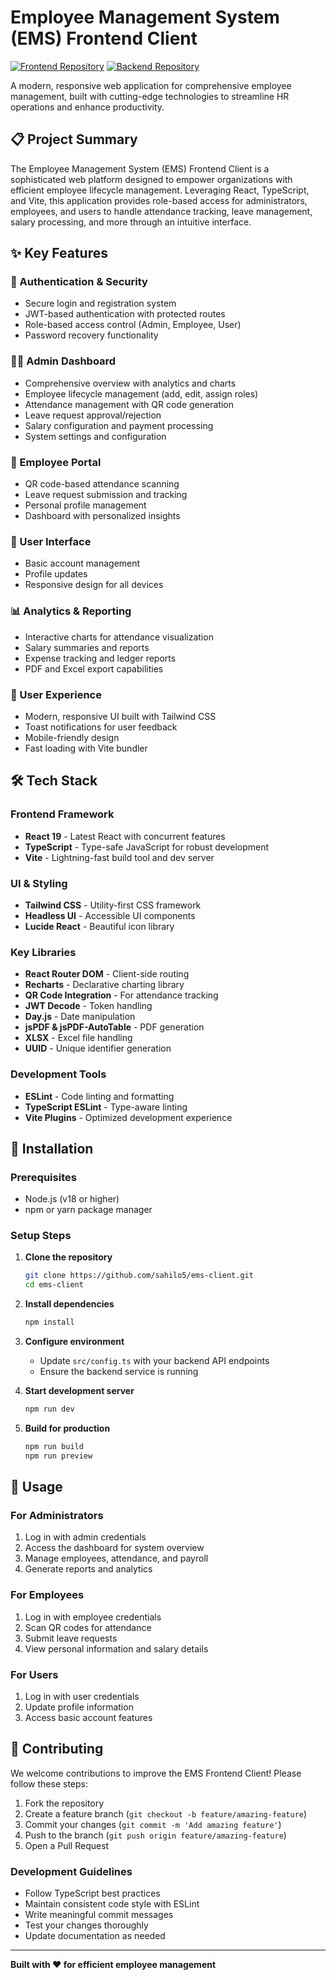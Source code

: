 # Employee Management System (EMS) Frontend Client

[![Frontend Repository](https://img.shields.io/badge/Frontend-https%3A%2F%2Fgithub.com%2Fsahilo5%2Fems--client%2Ftree%2Fmain-blue)](https://github.com/sahilo5/ems-client/tree/main)
[![Backend Repository](https://img.shields.io/badge/Backend-https%3A%2F%2Fgithub.com%2Fsahilo5%2Fems--service-blue)](https://github.com/sahilo5/ems-service)

A modern, responsive web application for comprehensive employee management, built with cutting-edge technologies to streamline HR operations and enhance productivity.

## 📋 Project Summary

The Employee Management System (EMS) Frontend Client is a sophisticated web platform designed to empower organizations with efficient employee lifecycle management. Leveraging React, TypeScript, and Vite, this application provides role-based access for administrators, employees, and users to handle attendance tracking, leave management, salary processing, and more through an intuitive interface.

## ✨ Key Features

### 🔐 Authentication & Security
- Secure login and registration system
- JWT-based authentication with protected routes
- Role-based access control (Admin, Employee, User)
- Password recovery functionality

### 👨‍💼 Admin Dashboard
- Comprehensive overview with analytics and charts
- Employee lifecycle management (add, edit, assign roles)
- Attendance management with QR code generation
- Leave request approval/rejection
- Salary configuration and payment processing
- System settings and configuration

### 👷 Employee Portal
- QR code-based attendance scanning
- Leave request submission and tracking
- Personal profile management
- Dashboard with personalized insights

### 👤 User Interface
- Basic account management
- Profile updates
- Responsive design for all devices

### 📊 Analytics & Reporting
- Interactive charts for attendance visualization
- Salary summaries and reports
- Expense tracking and ledger reports
- PDF and Excel export capabilities

### 🎨 User Experience
- Modern, responsive UI built with Tailwind CSS
- Toast notifications for user feedback
- Mobile-friendly design
- Fast loading with Vite bundler

## 🛠️ Tech Stack

### Frontend Framework
- **React 19** - Latest React with concurrent features
- **TypeScript** - Type-safe JavaScript for robust development
- **Vite** - Lightning-fast build tool and dev server

### UI & Styling
- **Tailwind CSS** - Utility-first CSS framework
- **Headless UI** - Accessible UI components
- **Lucide React** - Beautiful icon library

### Key Libraries
- **React Router DOM** - Client-side routing
- **Recharts** - Declarative charting library
- **QR Code Integration** - For attendance tracking
- **JWT Decode** - Token handling
- **Day.js** - Date manipulation
- **jsPDF & jsPDF-AutoTable** - PDF generation
- **XLSX** - Excel file handling
- **UUID** - Unique identifier generation

### Development Tools
- **ESLint** - Code linting and formatting
- **TypeScript ESLint** - Type-aware linting
- **Vite Plugins** - Optimized development experience

## 🚀 Installation

### Prerequisites
- Node.js (v18 or higher)
- npm or yarn package manager

### Setup Steps

1. **Clone the repository**
   ```bash
   git clone https://github.com/sahilo5/ems-client.git
   cd ems-client
   ```

2. **Install dependencies**
   ```bash
   npm install
   ```

3. **Configure environment**
   - Update `src/config.ts` with your backend API endpoints
   - Ensure the backend service is running

4. **Start development server**
   ```bash
   npm run dev
   ```

5. **Build for production**
   ```bash
   npm run build
   npm run preview
   ```

## 📖 Usage

### For Administrators
1. Log in with admin credentials
2. Access the dashboard for system overview
3. Manage employees, attendance, and payroll
4. Generate reports and analytics

### For Employees
1. Log in with employee credentials
2. Scan QR codes for attendance
3. Submit leave requests
4. View personal information and salary details

### For Users
1. Log in with user credentials
2. Update profile information
3. Access basic account features

## 🤝 Contributing

We welcome contributions to improve the EMS Frontend Client! Please follow these steps:

1. Fork the repository
2. Create a feature branch (`git checkout -b feature/amazing-feature`)
3. Commit your changes (`git commit -m 'Add amazing feature'`)
4. Push to the branch (`git push origin feature/amazing-feature`)
5. Open a Pull Request

### Development Guidelines
- Follow TypeScript best practices
- Maintain consistent code style with ESLint
- Write meaningful commit messages
- Test your changes thoroughly
- Update documentation as needed


---

**Built with ❤️ for efficient employee management**
